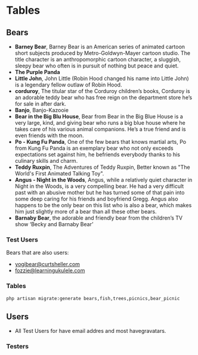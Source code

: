 # Tables

## Bears

- **Barney Bear**, Barney Bear is an American series of animated cartoon short subjects produced by Metro-Goldwyn-Mayer cartoon studio. The title character is an anthropomorphic cartoon character, a sluggish, sleepy bear who often is in pursuit of nothing but peace and quiet.
- **The Purple Panda**
- **Little John**, John Little (Robin Hood changed his name into Little John) is a legendary fellow outlaw of Robin Hood. 
- **corduroy**, The titular star of the Corduroy children’s books, Corduroy is an adorable teddy bear who has free reign on the department store he’s for sale in after dark. 
- **Banjo**, Banjo-Kazooie
- **Bear in the Big Blu House**, Bear from Bear in the Big Blue House is a very large, kind, and giving bear who runs a big blue house where he takes care of his various animal companions. He’s a true friend and is even friends with the moon.
- **Po - Kung Fu Panda**, One of the few bears that knows martial arts, Po from Kung Fu Panda is an exemplary bear who not only exceeds expectations set against him, he befriends everybody thanks to his culinary skills and charm.
- **Teddy Ruxpin**, The Adventures of Teddy Ruxpin, Better known as "The World's First Animated Talking Toy". 
- **Angus - Night in the Woods**, Angus, while a relatively quiet character in Night in the Woods, is a very compelling bear. He had a very difficult past with an abusive mother but he has turned some of that pain into some deep caring for his friends and boyfriend Gregg. Angus also happens to be the only bear on this list who is also a bear, which makes him just slightly more of a bear than all these other bears.
- **Barnaby Bear**, the adorable and friendly bear from the children’s TV show ‘Becky and Barnaby Bear’

### Test Users
Bears that are also users:
- yogibear@curtsheller.com 
- fozzie@learningukulele.com

### Tables

`php artisan migrate:generate bears,fish,trees,picnics,bear_picnic`

## Users
- All Test Users for have email addres and most havegravatars.

### Testers 

